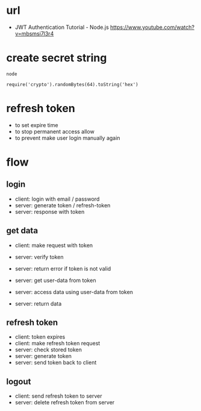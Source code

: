 # url

- JWT Authentication Tutorial - Node.js
  https://www.youtube.com/watch?v=mbsmsi7l3r4

# create secret string

```
node

require('crypto').randomBytes(64).toString('hex')
```

# refresh token

- to set expire time
- to stop permanent access allow
- to prevent make user login manually again

# flow

## login

- client: login with email / password
- server: generate token / refresh-token
- server: response with token

## get data

- client: make request with token
- server: verify token

- server: return error if token is not valid

- server: get user-data from token
- server: access data using user-data from token
- server: return data

## refresh token

- client: token expires
- client: make refresh token request
- server: check stored token
- server: generate token
- server: send token back to client

## logout

- client: send refresh token to server
- server: delete refresh token from server
